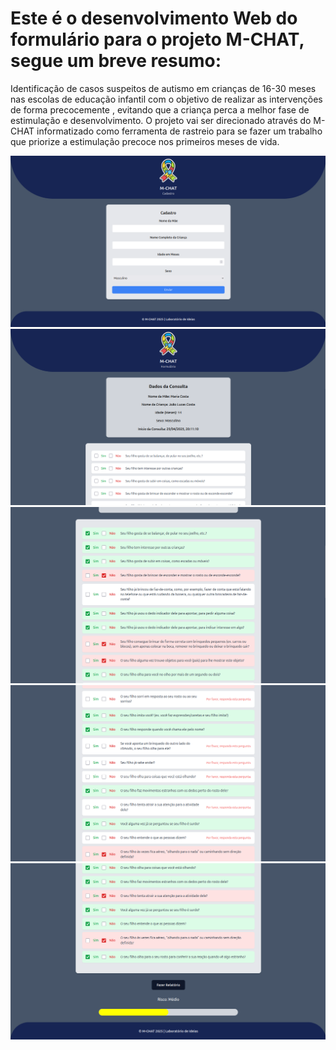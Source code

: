 <h1>Este é o desenvolvimento Web do formulário para o projeto M-CHAT, segue um breve resumo:</h1>

Identificação de casos suspeitos de autismo em crianças de 16-30 meses nas escolas de
educação infantil com o objetivo de realizar as intervenções de forma precocemente , evitando que a
criança perca a melhor fase de estimulação e desenvolvimento. O projeto vai ser direcionado através
do M-CHAT informatizado como ferramenta de rastreio para se fazer um trabalho que priorize a
estimulação precoce nos primeiros meses de vida.

<img src="preview/img0.png">
<img src="preview/img1.png">
<img src="preview/img2.png">
<img src="preview/img3.png">
<img src="preview/img4.png">